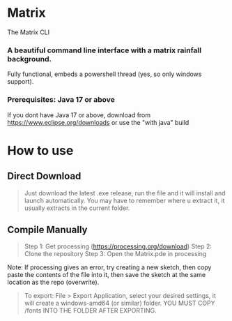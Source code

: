 # Matrix
The Matrix CLI

### A beautiful command line interface with a matrix rainfall background.
Fully functional, embeds a powershell thread (yes, so only windows support).
### Prerequisites: Java 17 or above
If you dont have Java 17 or above, download from https://www.eclipse.org/downloads or use the "with java" build

# How to use
## Direct Download
> Just download the latest .exe release, run the file and it will install and launch automatically.
> You may have to remember where u extract it, it usually extracts in the current folder.

## Compile Manually
> Step 1: Get processing (https://processing.org/download)
> Step 2: Clone the repository
> Step 3: Open the Matrix.pde in processing

Note: If processing gives an error, try creating a new sketch, then copy paste the contents of the file into it, then save the sketch at the same location as the repo (overwrite). 
> To export: File > Export Application, select your desired settings, it will create a windows-amd64 (or similar) folder. YOU MUST COPY /fonts INTO THE FOLDER AFTER EXPORTING.

